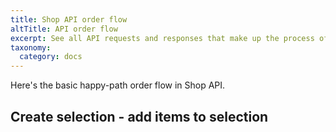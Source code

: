```yaml
---
title: Shop API order flow
altTitle: API order flow
excerpt: See all API requests and responses that make up the process of creating an order in Centra's Shop API
taxonomy:
  category: docs
---
```


Here's the basic happy-path order flow in Shop API.

## Create selection - add items to selection
